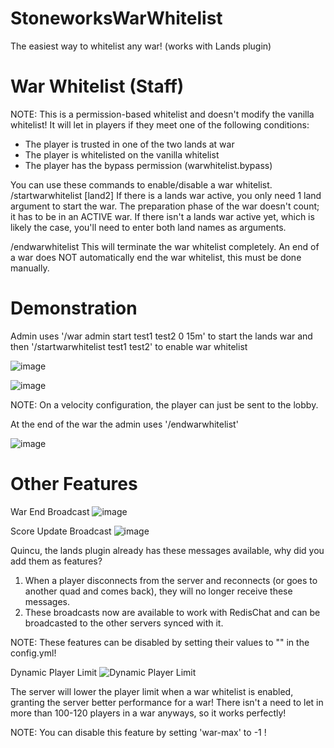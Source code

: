 # StoneworksWarWhitelist
The easiest way to whitelist any war! (works with Lands plugin)

# War Whitelist (Staff)

NOTE: This is a permission-based whitelist and doesn't modify the vanilla whitelist! It will let in players if they meet one of the following conditions:
- The player is trusted in one of the two lands at war
- The player is whitelisted on the vanilla whitelist
- The player has the bypass permission (warwhitelist.bypass)

You can use these commands to enable/disable a war whitelist.
/startwarwhitelist <land1> [land2]
If there is a lands war active, you only need 1 land argument to start the war. The preparation phase of the war doesn't count; it has to be in an ACTIVE war.
If there isn't a lands war active yet, which is likely the case, you'll need to enter both land names as arguments.

/endwarwhitelist 
This will terminate the war whitelist completely. An end of a war does NOT automatically end the war whitelist, this must be done manually.

# Demonstration
Admin uses '/war admin start test1 test2 0 15m' to start the lands war and then '/startwarwhitelist test1 test2' to enable war whitelist
   
![image](https://github.com/user-attachments/assets/a266f51f-d0ab-446d-b5f7-843832543b7a)

![image](https://github.com/user-attachments/assets/e6344935-8742-4e6d-9e49-eac66dbcf64b)

NOTE: On a velocity configuration, the player can just be sent to the lobby.

At the end of the war the admin uses '/endwarwhitelist'
   
![image](https://github.com/user-attachments/assets/d91a4c8c-1571-4551-a8db-8d5d139a199e)

# Other Features

War End Broadcast
![image](https://github.com/user-attachments/assets/b2cfea67-7be1-4779-af8c-9701dee9f877)

Score Update Broadcast
![image](https://github.com/user-attachments/assets/2d165faa-8eb5-4daa-9cce-21c9dca2d4b6)

Quincu, the lands plugin already has these messages available, why did you add them as features?

1. When a player disconnects from the server and reconnects (or goes to another quad and comes back), they will no longer receive these messages.
2. These broadcasts now are available to work with RedisChat and can be broadcasted to the other servers synced with it.

NOTE: These features can be disabled by setting their values to "" in the config.yml!

Dynamic Player Limit
![Dynamic Player Limit](https://github.com/user-attachments/assets/308a657b-4048-4e1d-b713-102af8f0cbe6)

The server will lower the player limit when a war whitelist is enabled, granting the server better performance for a war! There isn't a need to let in more than 100-120 players in a war anyways, so it works perfectly!

NOTE: You can disable this feature by setting 'war-max' to -1 !



